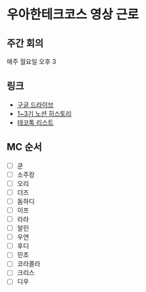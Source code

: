 # 우아한테크코스 영상 근로

## 주간 회의
매주 월요일 오후 3

## 링크
- [구글 드라이브](https://drive.google.com/drive/folders/1nLIKN0Es1l1cZ0L7lSWar-K8eta0Lnln?usp=sharing)
- [1~3기 노션 히스토리](https://makerjun.notion.site/7ae1a1572ca84865bec0ab5361466dd0)
- [테코톡 리스트](https://docs.google.com/spreadsheets/d/1LVW-5Oz73yMhcn4RO8HLOZCPo7y7NoEP6yo0MVDPUrk/edit?usp=sharing)

## MC 순서
- [ ] 쿤
- [ ] 소주캉
- [ ] 오리
- [ ] 더즈
- [ ] 돔하디
- [ ] 이프
- [ ] 라라
- [ ] 알린
- [ ] 우연
- [ ] 후디
- [ ] 민초
- [ ] 코라콜라
- [ ] 크리스
- [ ] 디우
